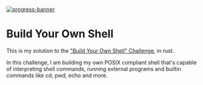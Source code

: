 [![progress-banner](https://backend.codecrafters.io/progress/shell/89257ee6-948a-4e15-ab44-837581dfbddd)](https://app.codecrafters.io/users/codecrafters-bot?r=2qF)

# Build Your Own Shell

This is my solution to the ["Build Your Own Shell" Challenge](https://app.codecrafters.io/courses/shell/overview), in rust.

In this challenge, I am building my own POSIX compliant shell that's capable of
interpreting shell commands, running external programs and builtin commands like
cd, pwd, echo and more. 
<!-- Along the way, you'll learn about shell command parsing,
REPLs, builtin commands, and more. -->

<!-- # Passing the first stage

The entry point for your `shell` implementation is in `src/main.rs`. Study and
uncomment the relevant code, and push your changes to pass the first stage:

```sh
git commit -am "pass 1st stage" # any msg
git push origin master
```

Time to move on to the next stage!

# Stage 2 & beyond

Note: This section is for stages 2 and beyond.

1. Ensure you have `cargo (1.85)` installed locally
1. Run `./your_program.sh` to run your program, which is implemented in
   `src/main.rs`. This command compiles your Rust project, so it might be slow
   the first time you run it. Subsequent runs will be fast.
1. Commit your changes and run `git push origin master` to submit your solution
   to CodeCrafters. Test output will be streamed to your terminal. -->
